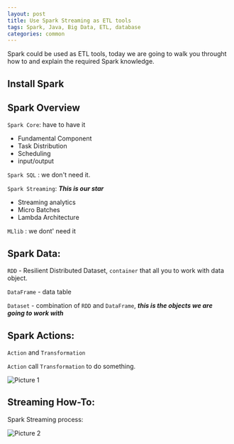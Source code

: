 ```yaml
---
layout: post
title: Use Spark Streaming as ETL tools
tags: Spark, Java, Big Data, ETL, database
categories: common
---
```


  Spark could be used as ETL tools, today we are going
to walk you throught how to and explain the required Spark knowledge.

## Install Spark

## Spark Overview

`Spark Core`: have to have it

- Fundamental Component
- Task Distribution
- Scheduling
- input/output

`Spark SQL` : we don't need it.

`Spark Streaming`: ***This is our star***

- Streaming analytics
- Micro Batches
- Lambda Architecture

`MLlib` : we dont' need it

## Spark Data:

`RDD` - Resilient Distributed Dataset, `container` that all you to work with data object.

`DataFrame` - data table

`Dataset` - combination of `RDD` and `DataFrame`, ***this is the objects we are going to work with***

## Spark Actions:

`Action` and `Transformation`

`Action` call `Transformation` to do something.

![Picture 1](https://r0ngsh3n.github.io/static/img/1212/Screenshot_spark-etl-1.png)

## Streaming How-To:

Spark Streaming process:

![Picture 2](https://r0ngsh3n.github.io/static/img/1212/Screenshot_spark-etl-2.png)


